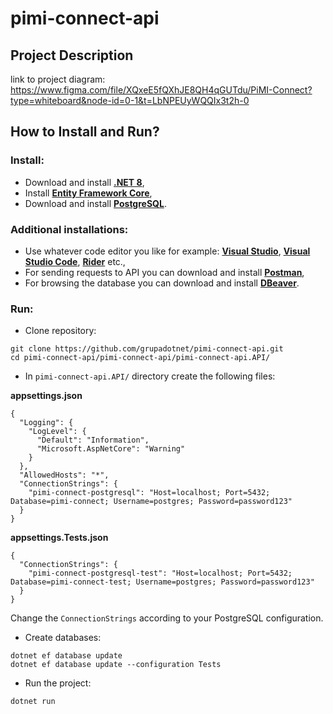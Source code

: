 # pimi-connect-api


## Project Description
link to project diagram:
https://www.figma.com/file/XQxeE5fQXhJE8QH4qGUTdu/PiMI-Connect?type=whiteboard&node-id=0-1&t=LbNPEUyWQQIx3t2h-0

## How to Install and Run?

### Install:
- Download and install [**.NET 8**](https://dotnet.microsoft.com/en-us/download/dotnet/8.0),
- Install [**Entity Framework Core**](https://learn.microsoft.com/en-us/ef/core/cli/dotnet),
- Download and install [**PostgreSQL**](https://www.postgresql.org/download/).



### Additional installations:
- Use whatever code editor you like for example: [**Visual Studio**](https://visualstudio.microsoft.com/downloads/), [**Visual Studio Code**](https://code.visualstudio.com/Download), [**Rider**](https://www.jetbrains.com/rider/download/#section=windows) etc.,
- For sending requests to API you can download and install [**Postman**](https://www.postman.com/downloads/),
- For browsing the database you can download and install [**DBeaver**](https://dbeaver.io/download/).



### Run:
- Clone repository:

```
git clone https://github.com/grupadotnet/pimi-connect-api.git
cd pimi-connect-api/pimi-connect-api/pimi-connect-api.API/
```

- In `pimi-connect-api.API/` directory create the following files:

**appsettings.json**

```
{
  "Logging": {
    "LogLevel": {
      "Default": "Information",
      "Microsoft.AspNetCore": "Warning"
    }
  },
  "AllowedHosts": "*",
  "ConnectionStrings": {
    "pimi-connect-postgresql": "Host=localhost; Port=5432; Database=pimi-connect; Username=postgres; Password=password123"
  }
}
```

**appsettings.Tests.json**

```
{
  "ConnectionStrings": {
    "pimi-connect-postgresql-test": "Host=localhost; Port=5432; Database=pimi-connect-test; Username=postgres; Password=password123"
  }
}

```

Change the `ConnectionStrings` according to your PostgreSQL configuration.

- Create databases:

```
dotnet ef database update 
dotnet ef database update --configuration Tests 
```

- Run the project:

```
dotnet run
```


